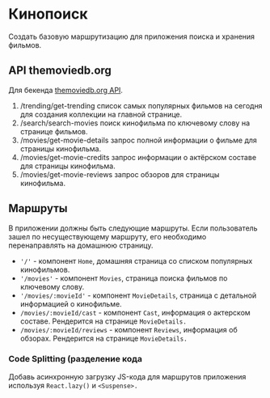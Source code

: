 # Кинопоиск

Создать базовую маршрутизацию для приложения поиска и хранения фильмов.

## API themoviedb.org

Для бекенда [themoviedb.org API](https://www.themoviedb.org/).

1. /trending/get-trending список самых популярных фильмов на сегодня для
   создания коллекции на главной странице.
2. /search/search-movies поиск кинофильма по ключевому слову на странице
   фильмов.
3. /movies/get-movie-details запрос полной информации о фильме для страницы
   кинофильма.
4. /movies/get-movie-credits запрос информации о актёрском составе для страницы
   кинофильма.
5. /movies/get-movie-reviews запрос обзоров для страницы кинофильма.

## Маршруты

В приложении должны быть следующие маршруты. Если пользователь зашел по
несуществующему маршруту, его необходимо перенаправлять на домашнюю страницу.

- `'/'` - компонент `Home`, домашняя страница со списком популярных кинофильмов.
- `'/movies'` - компонент `Movies`, страница поиска фильмов по ключевому слову.
- `'/movies/:movieId'` - компонент `MovieDetails`, страница с детальной
  информацией о кинофильме.
- `/movies/:movieId/cast` - компонент `Cast`, информация о актерском составе.
  Рендерится на странице `MovieDetails.`
- `/movies/:movieId/reviews` - компонент `Reviews`, информация об обзорах.
  Рендерится на странице `MovieDetails.`

### Code Splitting (разделение кода

Добавь асинхронную загрузку JS-кода для маршрутов приложения используя
`React.lazy()` и `<Suspense>.`
